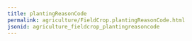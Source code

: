 ```yaml
---
title: plantingReasonCode
permalink: agriculture/FieldCrop.plantingReasonCode.html
jsonid: agriculture_fieldcrop_plantingreasoncode
---
```

